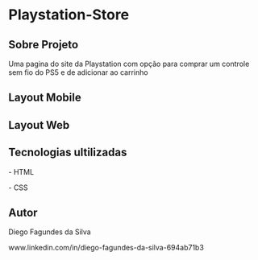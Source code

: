 # Playstation-Store
## Sobre Projeto

Uma pagina do site da Playstation com opção para comprar um controle sem fio do PS5 e de adicionar ao carrinho

## Layout Mobile

## Layout  Web

## Tecnologias ultilizadas
<p>- HTML </p>
<p>- CSS </p>
<h2> Autor </h2>
<p>Diego Fagundes da Silva</p>
www.linkedin.com/in/diego-fagundes-da-silva-694ab71b3
